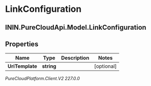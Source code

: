 # LinkConfiguration

## ININ.PureCloudApi.Model.LinkConfiguration

## Properties

|Name | Type | Description | Notes|
|------------ | ------------- | ------------- | -------------|
| **UriTemplate** | **string** |  | [optional] |



_PureCloudPlatform.Client.V2 227.0.0_
